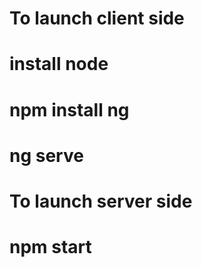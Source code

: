 # To launch client side 
# install node
# npm install ng
# ng serve

# To launch server side
# npm start
